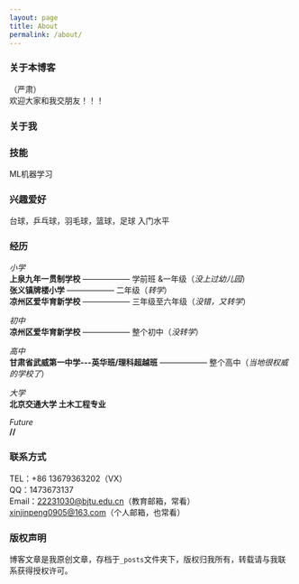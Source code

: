 ```yaml
---
layout: page
title: About
permalink: /about/
---
```




### 关于本博客
（严肃）  
欢迎大家和我交朋友！！！  

### 关于我
### 技能

ML机器学习  
  


### 兴趣爱好

台球，乒乓球，羽毛球，篮球，足球 入门水平  

### 经历

*小学*  
**上泉九年一贯制学校** —————— 学前班 &一年级（*没上过幼儿园*）  
**张义镇牌楼小学** ——————  二年级（*转学*）  
**凉州区爱华育新学校** ——————  三年级至六年级（*没错，又转学*）  

*初中*  
**凉州区爱华育新学校** ——————  整个初中（*没转学*）  

*高中*  
**甘肃省武威第一中学---英华班/理科超越班** ——————  整个高中（*当地很权威的学校了*）  

*大学*  
**北京交通大学 土木工程专业**  

*Future*  
**/<unknow>/**

### 联系方式
TEL：+86 13679363202（VX）  
QQ：1473673137  
Email：22231030@bjtu.edu.cn（教育邮箱，常看）  xinjinpeng0905@163.com（个人邮箱，也常看）  

### 版权声明

博客文章是我原创文章，存档于`_posts`文件夹下，版权归我所有，转载请与我联系获得授权许可。
